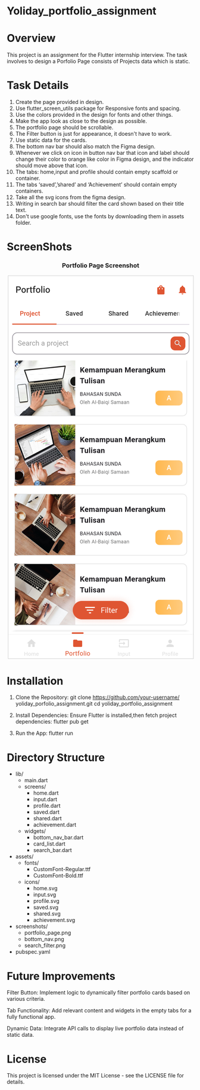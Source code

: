 # Yoliday_portfolio_assignment

# Overview

This project is an assignment for the Flutter internship interview. The task involves to design a Porfolio Page consists of Projects data which is static.

# Task Details

1. Create the page provided in design.
2. Use flutter_screen_utils package for
   Responsive fonts and spacing.
3. Use the colors provided in the design for
   fonts and other things.
4. Make the app look as close to the 
   design as possible.
5. The portfolio page should be scrollable.
6. The Filter button is just for appearance,
   it doesn't have to work.
7. Use static data for the cards.
8. The bottom nav bar should also match 
   the Figma design.
9. Whenever we click on icon in button 
   nav bar that icon and label should change
   their color to orange like color in Figma
   design, and the indicator should move above
   that icon.
10. The tabs: home,input and profile should
    contain empty scaffold or container.
11. The tabs ‘saved’,’shared’ and
   ‘Achievement’ should contain empty
    containers.
12. Take all the svg icons from the figma 
    design.
13. Writing in search bar should filter the card
    shown based on their title text.
14. Don't use google fonts, use the fonts by
    downloading them in assets folder.

# ScreenShots

<div style="text-align: center;">
  <h3>Portfolio Page Screenshot</h3>
  <img src="assets/images/portfolio.png" alt="Portfolio Page Screenshot" style="max-width: 300; height: 500; border: 1px solid #ccc;">
</div>


# Installation
1. Clone the Repository:
   git clone https://github.com/your-username/     yoliday_porfolio_assignment.git 
   cd yoliday_portfolio_assignment

2. Install Dependencies: Ensure Flutter is installed,then fetch project dependencies:
   flutter pub get

3. Run the App:
   flutter run


# Directory Structure

- lib/
  - main.dart
  - screens/
    - home.dart
    - input.dart
    - profile.dart
    - saved.dart
    - shared.dart
    - achievement.dart
  - widgets/
    - bottom_nav_bar.dart
    - card_list.dart
    - search_bar.dart
- assets/
  - fonts/
    - CustomFont-Regular.ttf
    - CustomFont-Bold.ttf
  - icons/
    - home.svg
    - input.svg
    - profile.svg
    - saved.svg
    - shared.svg
    - achievement.svg
- screenshots/
  - portfolio_page.png
  - bottom_nav.png
  - search_filter.png
- pubspec.yaml

# Future Improvements

Filter Button: Implement logic to dynamically filter portfolio cards based on various criteria.

Tab Functionality: Add relevant content and widgets in the empty tabs for a fully functional app.

Dynamic Data: Integrate API calls to display live portfolio data instead of static data.

# License
This project is licensed under the MIT License - see the LICENSE file for details.